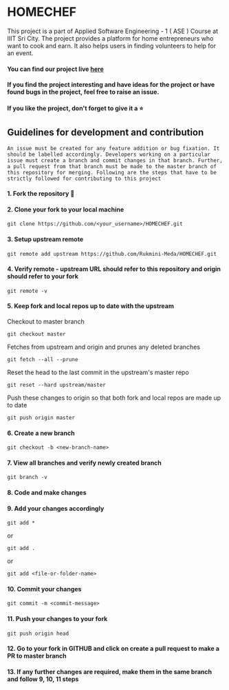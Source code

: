 # HOMECHEF
  This project is a part of Applied Software Engineering - 1 ( ASE ) Course at IIIT Sri City. The project provides a platform for home entrepreneurs who want to cook and earn. It also helps users in finding volunteers to help for an event.
  
#### You can find our project live [here](http://homechef30.pythonanywhere.com/)
#### If you find the project interesting and have ideas for the project or have found bugs in the project, feel free to raise an issue.
#### If you like the project, don't forget to give it a :star:


## Guidelines for development and contribution

    An issue must be created for any feature addition or bug fixation. It should be labelled accordingly. Developers working on a particular issue must create a branch and commit changes in that branch. Further, a pull request from that branch must be made to the master branch of this repository for merging. Following are the steps that have to be strictly followed for contributing to this project
    
#### 1. Fork the repository :fork_and_knife:
#### 2. Clone your fork to your local machine
```
git clone https://github.com/<your_username>/HOMECHEF.git
```
#### 3. Setup upstream remote
```
git remote add upstream https://github.com/Rukmini-Meda/HOMECHEF.git
```
#### 4. Verify remote - upstream URL should refer to this repository and origin should refer to your fork
```
git remote -v
```
#### 5. Keep fork and local repos up to date with the upstream

Checkout to master branch
```
git checkout master
```
Fetches from upstream and origin and prunes any deleted branches
```
git fetch --all --prune
```
Reset the head to the last commit in the upstream's master repo
```
git reset --hard upstream/master
```
Push these changes to origin so that both fork and local repos are made up to date
```
git push origin master
```
#### 6. Create a new branch

```
git checkout -b <new-branch-name>
```
#### 7. View all branches and verify newly created branch

```
git branch -v
```
#### 8. Code and make changes
#### 9. Add your changes accordingly
```
git add *
```
or
```
git add .
```
or
```
git add <file-or-folder-name>
```
#### 10. Commit your changes
```
git commit -m <commit-message>
```
#### 11. Push your changes to your fork
```
git push origin head
```
#### 12. Go to your fork in GITHUB and click on create a pull request to make a PR to master branch
#### 13. If any further changes are required, make them in the same branch and follow 9, 10, 11 steps


